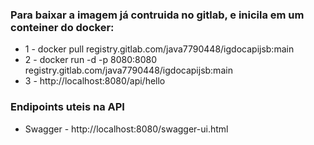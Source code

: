 
### Para baixar a imagem já contruida no gitlab, e inicila em um conteiner do docker:
* 1 - docker pull registry.gitlab.com/java7790448/igdocapijsb:main
* 2 - docker run -d -p 8080:8080 registry.gitlab.com/java7790448/igdocapijsb:main
* 3 - http://localhost:8080/api/hello

### Endipoints uteis na API
* Swagger - http://localhost:8080/swagger-ui.html